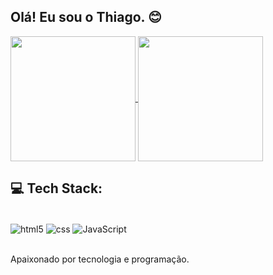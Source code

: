 
## Olá! Eu sou o Thiago. 😊

<a href="https://github.com/thiago3030/github-readme-stats">
  <img height=200 align="center" src="https://github-readme-stats.vercel.app/api?username=thiago3030&theme=midnight-purple" />
</a>
<a href="https://github.com/thiago3030/convoychat">
  <img height=200 align="center" src="https://github-readme-stats.vercel.app/api/top-langs?username=thiago3030&lags_count=8&card_width=320&layout=donut&theme=midnight-purple" />
</a>

## 💻 Tech Stack:

<div style="display: inline_block"><br/>
  <img align="center" alt="html5" src="https://img.shields.io/badge/HTML5-E34F26?style=for-the-badge&logo=html5&logoColor=white" />
  <img align="center" alt="css" src="https://img.shields.io/badge/CSS3-1572B6?style=for-the-badge&logo=css3&logoColor=white" />
  <img align="center" alt="JavaScript" src="https://img.shields.io/badge/JavaScript-F7DF1E?style=for-the-badge&logo=javascript&logoColor=black" />
</div><br/>

Apaixonado por tecnologia e programação.



